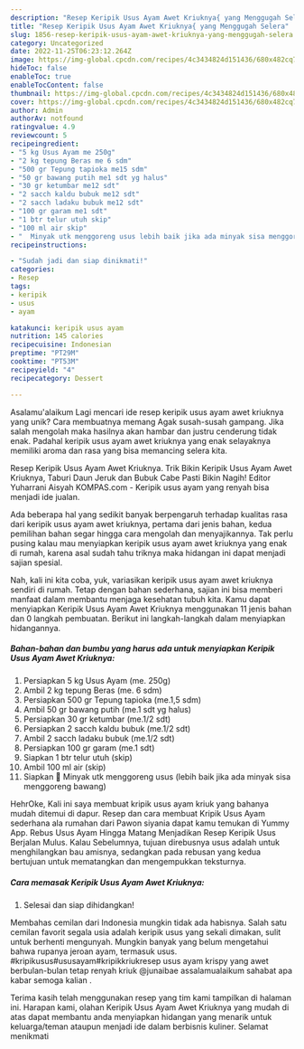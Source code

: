 ```yaml
---
description: "Resep Keripik Usus Ayam Awet Kriuknya{ yang Menggugah Selera"
title: "Resep Keripik Usus Ayam Awet Kriuknya{ yang Menggugah Selera"
slug: 1856-resep-keripik-usus-ayam-awet-kriuknya-yang-menggugah-selera
category: Uncategorized
date: 2022-11-25T06:23:12.264Z
image: https://img-global.cpcdn.com/recipes/4c3434824d151436/680x482cq70/keripik-usus-ayam-awet-kriuknya-foto-resep-utama.jpg
hideToc: false
enableToc: true
enableTocContent: false
thumbnail: https://img-global.cpcdn.com/recipes/4c3434824d151436/680x482cq70/keripik-usus-ayam-awet-kriuknya-foto-resep-utama.jpg
cover: https://img-global.cpcdn.com/recipes/4c3434824d151436/680x482cq70/keripik-usus-ayam-awet-kriuknya-foto-resep-utama.jpg
author: Admin
authorAv: notfound
ratingvalue: 4.9
reviewcount: 5
recipeingredient:
- "5 kg Usus Ayam me 250g"
- "2 kg tepung Beras me 6 sdm"
- "500 gr Tepung tapioka me15 sdm"
- "50 gr bawang putih me1 sdt yg halus"
- "30 gr ketumbar me12 sdt"
- "2 sacch kaldu bubuk me12 sdt"
- "2 sacch ladaku bubuk me12 sdt"
- "100 gr garam me1 sdt"
- "1 btr telur utuh skip"
- "100 ml air skip"
- "  Minyak utk menggoreng usus lebih baik jika ada minyak sisa menggoreng bawang"
recipeinstructions:

- "Sudah jadi dan siap dinikmati!"
categories:
- Resep
tags:
- keripik
- usus
- ayam

katakunci: keripik usus ayam 
nutrition: 145 calories
recipecuisine: Indonesian
preptime: "PT29M"
cooktime: "PT53M"
recipeyield: "4"
recipecategory: Dessert

---
```



Asalamu'alaikum Lagi mencari ide resep keripik usus ayam awet kriuknya yang unik? Cara membuatnya memang Agak susah-susah gampang. Jika salah mengolah maka hasilnya akan hambar dan justru cenderung tidak enak. Padahal keripik usus ayam awet kriuknya yang enak selayaknya memiliki aroma dan rasa yang bisa memancing selera kita.


Resep Keripik Usus Ayam Awet Kriuknya. Trik Bikin Keripik Usus Ayam Awet Kriuknya, Taburi Daun Jeruk dan Bubuk Cabe Pasti Bikin Nagih! Editor Yuharrani Aisyah KOMPAS.com - Keripik usus ayam yang renyah bisa menjadi ide jualan.

Ada beberapa hal yang sedikit banyak berpengaruh terhadap kualitas rasa dari keripik usus ayam awet kriuknya, pertama dari jenis bahan, kedua pemilihan bahan segar hingga cara mengolah dan menyajikannya. Tak perlu pusing kalau mau menyiapkan keripik usus ayam awet kriuknya yang enak di rumah, karena asal sudah tahu triknya maka hidangan ini dapat menjadi sajian spesial.


Nah, kali ini kita coba, yuk, variasikan keripik usus ayam awet kriuknya sendiri di rumah. Tetap dengan bahan sederhana, sajian ini bisa memberi manfaat dalam membantu menjaga kesehatan tubuh kita. Kamu dapat menyiapkan Keripik Usus Ayam Awet Kriuknya menggunakan 11 jenis bahan dan 0 langkah pembuatan. Berikut ini langkah-langkah dalam menyiapkan hidangannya.

<!--inarticleads1-->

##### Bahan-bahan dan bumbu yang harus ada untuk menyiapkan Keripik Usus Ayam Awet Kriuknya:

1. Persiapkan 5 kg Usus Ayam (me. 250g)
1. Ambil 2 kg tepung Beras (me. 6 sdm)
1. Persiapkan 500 gr Tepung tapioka (me.1,5 sdm)
1. Ambil 50 gr bawang putih (me.1 sdt yg halus)
1. Persiapkan 30 gr ketumbar (me.1/2 sdt)
1. Persiapkan 2 sacch kaldu bubuk (me.1/2 sdt)
1. Ambil 2 sacch ladaku bubuk (me.1/2 sdt)
1. Persiapkan 100 gr garam (me.1 sdt)
1. Siapkan 1 btr telur utuh (skip)
1. Ambil 100 ml air (skip)
1. Siapkan  📍 Minyak utk menggoreng usus (lebih baik jika ada minyak sisa menggoreng bawang)


HehrOke, Kali ini saya membuat kripik usus ayam kriuk yang bahanya mudah ditemui di dapur. Resep dan cara membuat Kripik Usus Ayam sederhana ala rumahan dari Pawon siyania dapat kamu temukan di Yummy App. Rebus Usus Ayam Hingga Matang Menjadikan Resep Keripik Usus Berjalan Mulus. Kalau Sebelumnya, tujuan direbusnya usus adalah untuk menghilangkan bau amisnya, sedangkan pada rebusan yang kedua bertujuan untuk mematangkan dan mengempukkan teksturnya. 

<!--inarticleads2-->

##### Cara memasak Keripik Usus Ayam Awet Kriuknya:


1. Selesai dan siap dihidangkan!

Membahas cemilan dari Indonesia mungkin tidak ada habisnya. Salah satu cemilan favorit segala usia adalah keripik usus yang sekali dimakan, sulit untuk berhenti mengunyah. Mungkin banyak yang belum mengetahui bahwa rupanya jeroan ayam, termasuk usus. #kripikusus#ususayam#kripikkriukresep usus ayam krispy yang awet berbulan-bulan tetap renyah kriuk @junaibae assalamualaikum sahabat apa kabar semoga kalian . 

Terima kasih telah menggunakan resep yang tim kami tampilkan di halaman ini. Harapan kami, olahan Keripik Usus Ayam Awet Kriuknya yang mudah di atas dapat membantu anda menyiapkan hidangan yang menarik untuk keluarga/teman ataupun menjadi ide dalam berbisnis kuliner. Selamat menikmati
